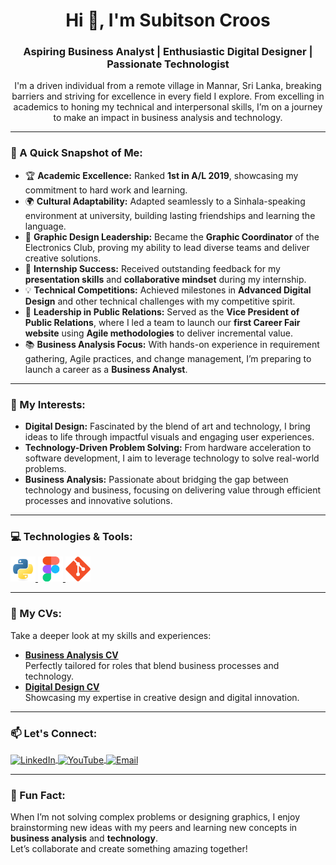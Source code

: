 <h1 align="center">Hi 👋, I'm Subitson Croos</h1>
<h3 align="center">Aspiring Business Analyst | Enthusiastic Digital Designer | Passionate Technologist</h3>

<p align="center">I'm a driven individual from a remote village in Mannar, Sri Lanka, breaking barriers and striving for excellence in every field I explore. From excelling in academics to honing my technical and interpersonal skills, I’m on a journey to make an impact in business analysis and technology.</p>

---

### 🌟 A Quick Snapshot of Me:

- 🏆 **Academic Excellence:** Ranked **1st in A/L 2019**, showcasing my commitment to hard work and learning.  
- 🌍 **Cultural Adaptability:** Adapted seamlessly to a Sinhala-speaking environment at university, building lasting friendships and learning the language.  
- 🎨 **Graphic Design Leadership:** Became the **Graphic Coordinator** of the Electronics Club, proving my ability to lead diverse teams and deliver creative solutions.  
- 💼 **Internship Success:** Received outstanding feedback for my **presentation skills** and **collaborative mindset** during my internship.  
- 💡 **Technical Competitions:** Achieved milestones in **Advanced Digital Design** and other technical challenges with my competitive spirit.  
- 🤝 **Leadership in Public Relations:** Served as the **Vice President of Public Relations**, where I led a team to launch our **first Career Fair website** using **Agile methodologies** to deliver incremental value.  
- 📚 **Business Analysis Focus:** With hands-on experience in requirement gathering, Agile practices, and change management, I’m preparing to launch a career as a **Business Analyst**.

---

### 🎯 My Interests:

- **Digital Design:** Fascinated by the blend of art and technology, I bring ideas to life through impactful visuals and engaging user experiences.  
- **Technology-Driven Problem Solving:** From hardware acceleration to software development, I aim to leverage technology to solve real-world problems.  
- **Business Analysis:** Passionate about bridging the gap between technology and business, focusing on delivering value through efficient processes and innovative solutions.  

---

### 💻 Technologies & Tools:
<p align="left">
  <a href="https://www.python.org" target="_blank" rel="noreferrer">
    <img src="https://raw.githubusercontent.com/devicons/devicon/master/icons/python/python-original.svg" alt="Python" width="40" height="40"/>
  </a>
  <a href="https://www.figma.com/" target="_blank" rel="noreferrer">
    <img src="https://raw.githubusercontent.com/devicons/devicon/master/icons/figma/figma-original.svg" alt="Figma" width="40" height="40"/>
  </a>
  <a href="https://git-scm.com/" target="_blank" rel="noreferrer">
    <img src="https://raw.githubusercontent.com/devicons/devicon/master/icons/git/git-original.svg" alt="Git" width="40" height="40"/>
  </a>
</p>

---

### 📂 My CVs:
Take a deeper look at my skills and experiences:  
- **[Business Analysis CV](<INSERT_BA_CV_LINK_HERE>)**  
  Perfectly tailored for roles that blend business processes and technology.  
- **[Digital Design CV](<INSERT_DIGITAL_DESIGN_CV_LINK_HERE>)**  
  Showcasing my expertise in creative design and digital innovation.

---

### 📫 Let's Connect:
<p align="left">
  <a href="https://linkedin.com/in/subitsoncroos" target="blank">
    <img align="center" src="https://raw.githubusercontent.com/rahuldkjain/github-profile-readme-generator/master/src/images/icons/Social/linked-in-alt.svg" alt="LinkedIn" height="30" width="40" />
  </a>
  <a href="https://www.youtube.com/c/dreamerscroos" target="blank">
    <img align="center" src="https://raw.githubusercontent.com/rahuldkjain/github-profile-readme-generator/master/src/images/icons/Social/youtube.svg" alt="YouTube" height="30" width="40" />
  </a>
  <a href="mailto:rajarajacroos2000@gmail.com" target="blank">
    <img align="center" src="https://simpleicons.org/icons/gmail.svg" alt="Email" height="30" width="40" />
  </a>
</p>

---

### 🌱 Fun Fact:
When I’m not solving complex problems or designing graphics, I enjoy brainstorming new ideas with my peers and learning new concepts in **business analysis** and **technology**.  
Let’s collaborate and create something amazing together!
